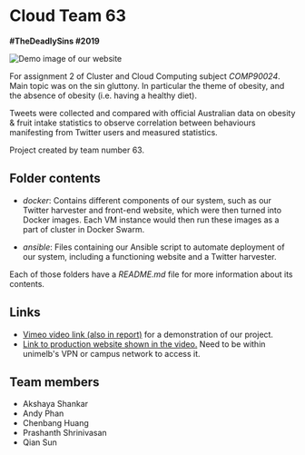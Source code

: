 # Cloud Team 63
**#TheDeadlySins #2019**

![Demo image of our website](https://imgur.com/download/bHBKicB/demo "Map page of our project showing the estimated rate of obesity and proportion of collected Tweets related to junk food.")

For assignment 2 of Cluster and Cloud Computing subject *COMP90024*. Main topic was on the sin gluttony. In particular the theme of obesity, and the absence of obesity (i.e. having a healthy diet).

Tweets were collected and compared with official Australian data on obesity & fruit intake statistics to observe correlation between behaviours manifesting from Twitter users and measured statistics.

Project created by team number 63.

## Folder contents
*  *docker*: Contains different components of our system, such as our Twitter harvester and front-end website, which were then turned into Docker images. Each VM instance would then run these images as a part of cluster in Docker Swarm.

*  *ansible*: Files containing our Ansible script to automate deployment of our system, including a functioning website and a Twitter harvester.

Each of those folders have a *README.md* file for more information about its contents.

## Links
* [Vimeo video link (also in report)](https://vimeo.com/336420766) for a demonstration of our project.
* [Link to production website shown in the video.](http://172.26.37.217/) Need to be within unimelb's VPN or campus network to access it.

## Team members
* Akshaya Shankar
* Andy Phan
* Chenbang Huang
* Prashanth Shrinivasan
* Qian Sun
